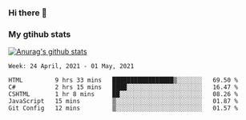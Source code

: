 ### Hi there 👋

### My gtihub stats

[![Anurag's github stats](https://github-readme-stats.vercel.app/api?username=gaozhidong)](https://github.com/gaozhidong/github-readme-stats)

<!--START_SECTION:waka-->
```text
Week: 24 April, 2021 - 01 May, 2021

HTML         9 hrs 33 mins   █████████████████▒░░░░░░░   69.50 % 
C#           2 hrs 15 mins   ████░░░░░░░░░░░░░░░░░░░░░   16.47 % 
CSHTML       1 hr 8 mins     ██░░░░░░░░░░░░░░░░░░░░░░░   08.26 % 
JavaScript   15 mins         ▒░░░░░░░░░░░░░░░░░░░░░░░░   01.87 % 
Git Config   12 mins         ▒░░░░░░░░░░░░░░░░░░░░░░░░   01.57 % 
```
<!--END_SECTION:waka-->